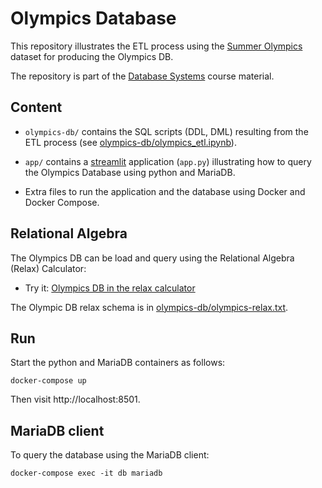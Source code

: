 
# Olympics Database 

This repository illustrates the ETL process using the [Summer Olympics](https://github.com/tugraz-isds/datasets/tree/master/summer_olympics) dataset for producing the Olympics DB. 

The repository is part of the [Database Systems](http://vargas-solar.com/db-fundaments/) course material.

## Content

* `olympics-db/` contains the SQL scripts (DDL, DML) resulting from the ETL process (see [olympics-db/olympics_etl.ipynb](olympics-db/olympics_etl.ipynb)). 

* `app/` contains a [streamlit](https://streamlit.io) application (`app.py`) illustrating how to query the Olympics Database using python and MariaDB.

* Extra files to run the application and the database using Docker and Docker Compose.

## Relational Algebra 

The Olympics DB can be load and query using the Relational Algebra (Relax) Calculator:

* Try it: [Olympics DB in the relax calculator](https://dbis-uibk.github.io/relax/calc/gist/e1e2263984fa0305c8a836159369bad0)

The Olympic DB relax schema is in [olympics-db/olympics-relax.txt](olympics-db/olympics-relax.txt).

## Run

Start the python and MariaDB containers as follows: 

```
docker-compose up
```

Then visit http://localhost:8501.

## MariaDB client

To query the database using the MariaDB client:

```
docker-compose exec -it db mariadb  
```




